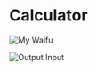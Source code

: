 # Calculator

![My Waifu](https://i.ibb.co/KrMYPhy/648557.jpg)

![Output Input](https://image.prntscr.com/image/YierMJgUSiCmdAlGI6doTA.png)

